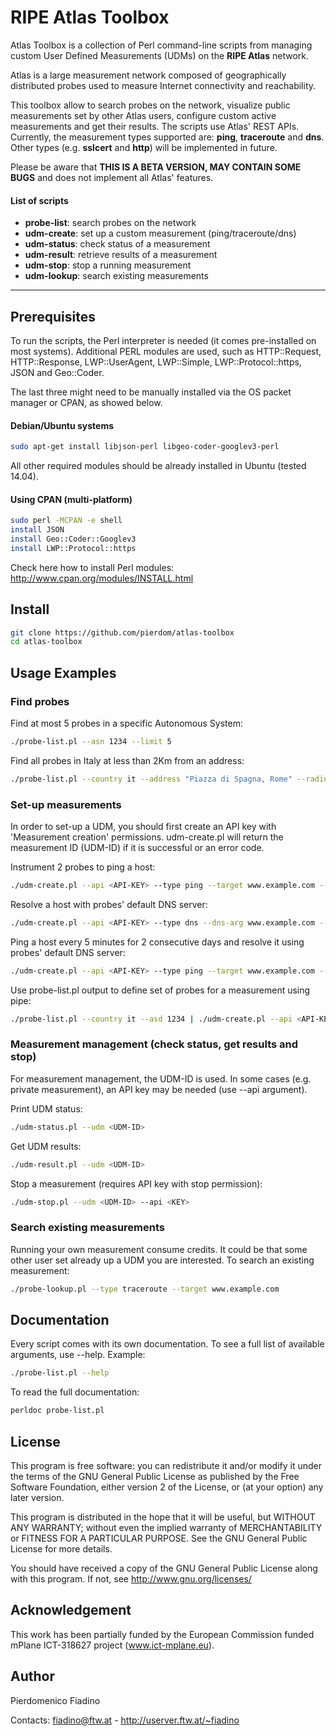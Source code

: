 RIPE Atlas Toolbox
=====================

Atlas Toolbox is a collection of Perl command-line scripts from managing custom User Defined Measurements (UDMs) on the **RIPE Atlas** network.

Atlas is a large measurement network composed of geographically distributed probes used to measure Internet connectivity and reachability.

This toolbox allow to search probes on the network, visualize public measurements set by other Atlas users, configure custom active measurements and get their results. The scripts use Atlas' REST APIs. Currently, the measurement types supported are: **ping**, **traceroute** and **dns**. Other types (e.g. **sslcert** and **http**) will be implemented in future.

Please be aware that **THIS IS A BETA VERSION, MAY CONTAIN SOME BUGS** and does not implement all Atlas' features.

#### List of scripts

- **probe-list**: search probes on the network
- **udm-create**: set up a custom measurement (ping/traceroute/dns)
- **udm-status**: check status of a measurement
- **udm-result**: retrieve results of a measurement
- **udm-stop**: stop a running measurement
- **udm-lookup**: search existing measurements

----------

Prerequisites
-------------

To run the scripts, the Perl interpreter is needed (it comes pre-installed on most systems). 
Additional PERL modules are used, such as HTTP::Request, HTTP::Response, LWP::UserAgent, LWP::Simple, LWP::Protocol::https, JSON and Geo::Coder.

The last three might need to be manually installed via the OS packet manager or CPAN, as showed below.

#### Debian/Ubuntu systems

```sh
sudo apt-get install libjson-perl libgeo-coder-googlev3-perl
```

All other required modules should be already installed in Ubuntu (tested 14.04).

#### Using CPAN (multi-platform)

```sh
sudo perl -MCPAN -e shell
install JSON
install Geo::Coder::Googlev3
install LWP::Protocol::https
```

Check here how to install Perl modules: <http://www.cpan.org/modules/INSTALL.html>

Install
-------

```sh
git clone https://github.com/pierdom/atlas-toolbox
cd atlas-toolbox
```


Usage Examples
--------------

### Find probes

Find at most 5 probes in a specific Autonomous System:
```sh
./probe-list.pl --asn 1234 --limit 5
```
Find all probes in Italy at less than 2Km from an address:
```sh
./probe-list.pl --country it --address "Piazza di Spagna, Rome" --radius 2
```

### Set-up measurements

In order to set-up a UDM, you should first create an API key with 'Measurement creation' permissions.
udm-create.pl will return the measurement ID (UDM-ID) if it is successful or an error code.

Instrument 2 probes to ping a host:
```sh
./udm-create.pl --api <API-KEY> --type ping --target www.example.com --probe-list 1234,5678
```

Resolve a host with probes' default DNS server:
```sh
./udm-create.pl --api <API-KEY> --type dns --dns-arg www.example.com --probe-list 1234,5678
```

Ping a host every 5 minutes for 2 consecutive days and resolve it using probes' default DNS server:
```sh
./udm-create.pl --api <API-KEY> --type ping --target www.example.com --probe-list 1234,5678 --resolve-on-probe --start 1403042400 --stop 1403215199 --interval 300
```

Use probe-list.pl output to define set of probes for a measurement using pipe:
```sh
./probe-list.pl --country it --asd 1234 | ./udm-create.pl --api <API-KEY> --type ping --target example.com
```

### Measurement management (check status, get results and stop)

For measurement management, the UDM-ID is used. In some cases (e.g. private measurement), an API key may be needed (use --api argument).

Print UDM status:
```sh
./udm-status.pl --udm <UDM-ID>
```
Get UDM results:
```sh
./udm-result.pl --udm <UDM-ID>
```
Stop a measurement (requires API key with stop permission):
```sh
./udm-stop.pl --udm <UDM-ID> --api <KEY>
```

### Search existing measurements

Running your own measurement consume credits. It could be that some other user set already up a UDM you are interested. To search an existing measurement:

```sh
./probe-lookup.pl --type traceroute --target www.example.com
```


Documentation
-------------

Every script comes with its own documentation. To see a full list of available arguments, use --help. Example:
```sh
./probe-list.pl --help
```

To read the full documentation:
```sh
perldoc probe-list.pl
```


License
-------

This program is free software: you can redistribute it and/or modify
it under the terms of the GNU General Public License as published by
the Free Software Foundation, either version 2 of the License, or
(at your option) any later version.

This program is distributed in the hope that it will be useful,
but WITHOUT ANY WARRANTY; without even the implied warranty of
MERCHANTABILITY or FITNESS FOR A PARTICULAR PURPOSE.  See the
GNU General Public License for more details.

You should have received a copy of the GNU General Public License
along with this program.  If not, see <http://www.gnu.org/licenses/>


Acknowledgement
---------------

This work has been partially funded by the European Commission 
funded mPlane ICT-318627 project (www.ict-mplane.eu).


Author
------

Pierdomenico Fiadino

Contacts:
fiadino@ftw.at - <http://userver.ftw.at/~fiadino>
